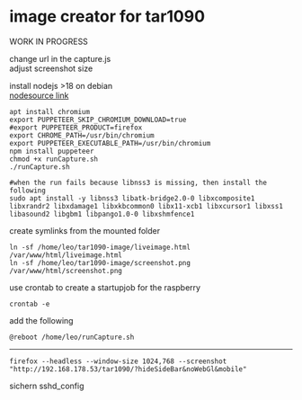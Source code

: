 # image creator for tar1090


WORK IN PROGRESS

change url in the capture.js \
adjust screenshot size

install nodejs >18 on debian \
[nodesource link](https://github.com/nodesource/distributions?tab=readme-ov-file#using-ubuntu-nodejs-22)

[//]: # (configure puppeteer to use firefox instead of chrome to archive 32 bit compatibility)
```shell
apt install chromium
export PUPPETEER_SKIP_CHROMIUM_DOWNLOAD=true
#export PUPPETEER_PRODUCT=firefox
export CHROME_PATH=/usr/bin/chromium
export PUPPETEER_EXECUTABLE_PATH=/usr/bin/chromium
npm install puppeteer
chmod +x runCapture.sh
./runCapture.sh
```

```shell
#when the run fails because libnss3 is missing, then install the following
sudo apt install -y libnss3 libatk-bridge2.0-0 libxcomposite1 libxrandr2 libxdamage1 libxkbcommon0 libx11-xcb1 libxcursor1 libxss1 libasound2 libgbm1 libpango1.0-0 libxshmfence1
```


create symlinks from the mounted folder
```shell
ln -sf /home/leo/tar1090-image/liveimage.html /var/www/html/liveimage.html
ln -sf /home/leo/tar1090-image/screenshot.png /var/www/html/screenshot.png
```


use crontab to create a startupjob for the raspberry
```shell
crontab -e
```

add the following
```
@reboot /home/leo/runCapture.sh
```

---

```
firefox --headless --window-size 1024,768 --screenshot "http://192.168.178.53/tar1090/?hideSideBar&noWebGl&mobile"
```

sichern sshd_config